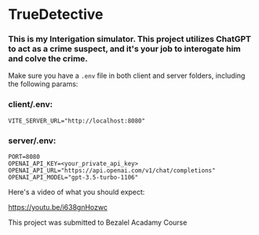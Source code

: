 # TrueDetective

### This is my Interigation simulator. This project utilizes ChatGPT to act as a crime suspect, and it's your job to interogate him and colve the crime.


Make sure you have a `.env` file in both client and server folders, including the following params:

### client/.env:

```
VITE_SERVER_URL="http://localhost:8080"
```

### server/.env:

```
PORT=8080
OPENAI_API_KEY=<your_private_api_key>
OPENAI_API_URL="https://api.openai.com/v1/chat/completions"
OPENAI_API_MODEL="gpt-3.5-turbo-1106"
```

Here's a video of what you should expect:

https://youtu.be/i638gnHozwc

This project was submitted to Bezalel Acadamy Course
